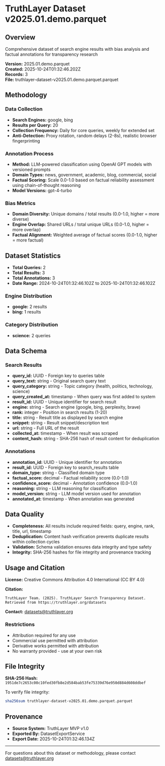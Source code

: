 # TruthLayer Dataset v2025.01.demo.parquet

## Overview

Comprehensive dataset of search engine results with bias analysis and factual annotations for transparency research

**Version:** 2025.01.demo.parquet  
**Created:** 2025-10-24T01:32:46.202Z  
**Records:** 3  
**File:** truthlayer-dataset-v2025.01.demo.parquet.parquet  

## Methodology

### Data Collection

- **Search Engines:** google, bing
- **Results per Query:** 20
- **Collection Frequency:** Daily for core queries, weekly for extended set
- **Anti-Detection:** Proxy rotation, random delays (2-8s), realistic browser fingerprinting

### Annotation Process

- **Method:** LLM-powered classification using OpenAI GPT models with versioned prompts
- **Domain Types:** news, government, academic, blog, commercial, social
- **Factual Scoring:** Scale 0.0-1.0 based on factual reliability assessment using chain-of-thought reasoning
- **Model Versions:** gpt-4-turbo

### Bias Metrics

- **Domain Diversity:** Unique domains / total results (0.0-1.0, higher = more diverse)
- **Engine Overlap:** Shared URLs / total unique URLs (0.0-1.0, higher = more overlap)
- **Factual Alignment:** Weighted average of factual scores (0.0-1.0, higher = more factual)

## Dataset Statistics

- **Total Queries:** 2
- **Total Results:** 3
- **Total Annotations:** 3
- **Date Range:** 2024-10-24T01:32:46.102Z to 2025-10-24T01:32:46.102Z

### Engine Distribution

- **google:** 2 results
- **bing:** 1 results

### Category Distribution

- **science:** 2 queries

## Data Schema

### Search Results

- **query_id:** UUID - Foreign key to queries table
- **query_text:** string - Original search query text
- **query_category:** string - Topic category (health, politics, technology, science)
- **query_created_at:** timestamp - When query was first added to system
- **result_id:** UUID - Unique identifier for search result
- **engine:** string - Search engine (google, bing, perplexity, brave)
- **rank:** integer - Position in search results (1-20)
- **title:** string - Result title as displayed by search engine
- **snippet:** string - Result snippet/description text
- **url:** string - Full URL of the result
- **collected_at:** timestamp - When result was scraped
- **content_hash:** string - SHA-256 hash of result content for deduplication

### Annotations

- **annotation_id:** UUID - Unique identifier for annotation
- **result_id:** UUID - Foreign key to search_results table
- **domain_type:** string - Classified domain type
- **factual_score:** decimal - Factual reliability score (0.0-1.0)
- **confidence_score:** decimal - Annotation confidence (0.0-1.0)
- **reasoning:** string - LLM reasoning for classification
- **model_version:** string - LLM model version used for annotation
- **annotated_at:** timestamp - When annotation was generated

## Data Quality

- **Completeness:** All results include required fields: query, engine, rank, title, url, timestamp
- **Deduplication:** Content hash verification prevents duplicate results within collection cycles
- **Validation:** Schema validation ensures data integrity and type safety
- **Integrity:** SHA-256 hashes for file integrity and provenance tracking

## Usage and Citation

**License:** Creative Commons Attribution 4.0 International (CC BY 4.0)

**Citation:**
```
TruthLayer Team. (2025). TruthLayer Search Transparency Dataset. Retrieved from https://truthlayer.org/datasets
```

**Contact:** datasets@truthlayer.org

### Restrictions

- Attribution required for any use
- Commercial use permitted with attribution
- Derivative works permitted with attribution
- No warranty provided - use at your own risk

## File Integrity

**SHA-256 Hash:** `1951de7c2653c00c10fed30fb8e2d584bab53fe75339d76e950d884d608ddbef`

To verify file integrity:
```bash
sha256sum truthlayer-dataset-v2025.01.demo.parquet.parquet
```

## Provenance

- **Source System:** TruthLayer MVP v1.0
- **Exported By:** DatasetExportService
- **Export Date:** 2025-10-24T01:32:46.134Z

---

For questions about this dataset or methodology, please contact datasets@truthlayer.org
